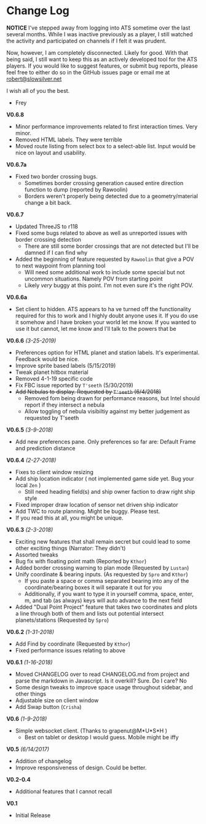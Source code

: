 # Change Log
**NOTICE**
I've stepped away from logging into ATS sometime over the last several months. While I was inactive previously as a player, I still watched the activity and participated on channels if I felt it was prudent.

Now, however, I am completely disconnected. Likely for good. With that being said, I still want to keep this as an actively developed tool for the ATS players. If you would like to suggest features, or submit bug reports, please feel free to either do so in the GitHub issues page or email me at robert@slowsilver.net  

I wish all of you the best.

- Frey 

**V0.6.8**
* Minor performance improvements related to first interaction times. Very minor.
* Removed HTML labels. They were terrible
* Moved route listing from select box to a select-able list. Input would be nice on layout and usability.  


**V0.6.7a**
* Fixed two border crossing bugs.
    *   Sometimes border crossing generation caused entire direction function to dump (reported by Rawoolin)
    *   Borders weren't properly being detected due to a geometry/material change a bit back.

**V0.6.7**
* Updated ThreeJS to r118
* Fixed some bugs related to above as well as unreported issues with border crossing detection
    * There are still some border crossings that are not detected but I'll be damned if I can find why
* Added the beginning of feature requested by `Rawoolin` that give a POV to next waypoint from planning tool
    * Will need some additional work to include some special but not uncommon situations. Namely POV from starting point
    * Likely *very* buggy at this point. I'm not even sure it's the right POV.

**V0.6.6a**
* Set client to hidden. ATS appears to ha ve turned off the functionality required for this to work and I highly doubt anyone uses it.
  If you do use it somehow and I have broken your world let me know. If you wanted to use it but cannot, let me know and I'll talk
  to the powers that be

**V0.6.6** *(3-25-2019)*
* Preferences option for HTML planet and station labels. It's experimental. Feedback would be nice.
* Improve sprite based labels (5/15/2019)
* Tweak planet hitbox material
* Removed 4-1-19 specific code
* Fix FBC issue reported by `T'seeth` (5/30/2019)
* ~~Add Nebulas to display. Requested by `T'seeth` (6/4/2018)~~
    * Removed fom being drawn for performance reasons, but Intel should report if they intersect a nebula
    * Allow toggling of nebula visibiltiy against my better judgement as requested by T'seeth

**V0.6.5** *(3-9-2018)*
* Add new preferences pane. Only preferences so far are: Default Frame and prediction distance

**V0.6.4** *(2-27-2018)*
* Fixes to client window resizing
* Add ship location indicator ( not implemented game side yet. Bug your local `Zen` )
    * Still need heading field(s) and ship owner faction to draw right ship style
* Fixed improper draw location of sensor net driven ship indicator
* Add TWC to route planning. Might be buggy. Please test.
* If you read this at all, you might be unique.

**V0.6.3** *(2-3-2018)*
* Exciting new features that shall remain secret but could lead to some other exciting things (Narrator: They didn't)
* Assorted tweaks
* Bug fix with floating point math (Reported by `Kthor`)
* Added border crossing warning to plan mode (Requested by `Lustan`)
* Unify coordinate & bearing inputs. (As requested by `Spro` and `Kthor`)
    * If you paste a space or comma separated bearing into any of the coordinate/bearing boxes it will separate it out for you
    * Additionally, if you want to type it in yourself comma, space, enter, m, and tab (as always) keys will auto advance to the next field
* Added "Dual Point Project" feature that takes two coordinates and plots a line through both of them and lists out potential intersect planets/stations (Requested by `Spro`)

**V0.6.2** *(1-31-2018)*
* Add Find by coordinate (Requested by `Kthor`)
* Fixed performance issues relating to above

**V0.6.1** *(1-16-2018)*
* Moved CHANGELOG over to read CHANGELOG.md from project and parse the markdown in Javascript. Is it overkill? Sure. Do I care? No
* Some design tweaks to improve space usage throughout sidebar, and other things
* Adjustable size on client window
* Add Swap button (`Crisha`)


**V0.6** *(1-9-2018)*
* Simple websocket client.     (Thanks to grapenut@M\*U\*S\*H )
    * Best on tablet or desktop I would guess. Mobile might be iffy

**V0.5** *(6/14/2017)*
* Addition of changelog
* Improve responsiveness of design. Could be better.

**V0.2-0.4**
 * Additional features that I cannot recall

**V0.1**
* Initial Release

